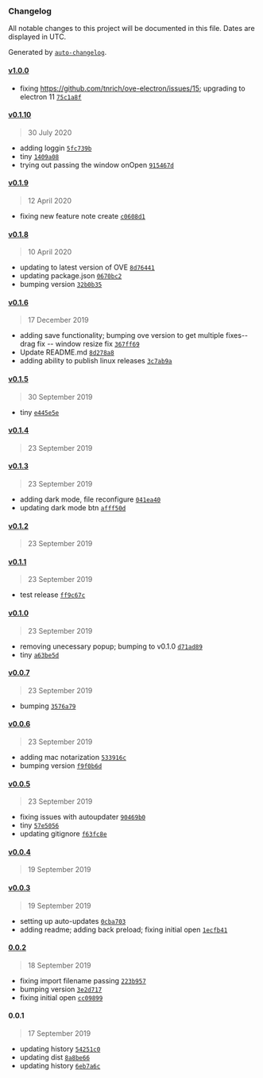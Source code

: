 ### Changelog

All notable changes to this project will be documented in this file. Dates are displayed in UTC.

Generated by [`auto-changelog`](https://github.com/CookPete/auto-changelog).

#### [v1.0.0](https://github.com/tnrich/ove-electron/compare/v0.1.10...v1.0.0)

- fixing https://github.com/tnrich/ove-electron/issues/15; upgrading to electron 11 [`75c1a8f`](https://github.com/tnrich/ove-electron/commit/75c1a8fa95e1363e76fdce7a088167c2aaa28d39)

#### [v0.1.10](https://github.com/tnrich/ove-electron/compare/v0.1.9...v0.1.10)

> 30 July 2020

- adding loggin [`5fc739b`](https://github.com/tnrich/ove-electron/commit/5fc739b757c7a66542a53e7244246c9f8a28519b)
- tiny [`1409a08`](https://github.com/tnrich/ove-electron/commit/1409a086dfe14ce066c9ff23f32f34e975668087)
- trying out passing the window onOpen [`915467d`](https://github.com/tnrich/ove-electron/commit/915467dc4770eda0a2780de2cc76cbe96ce1d518)

#### [v0.1.9](https://github.com/tnrich/ove-electron/compare/v0.1.8...v0.1.9)

> 12 April 2020

- fixing new feature note create [`c0608d1`](https://github.com/tnrich/ove-electron/commit/c0608d12b05b2ef3720640b28ccfd33aded89719)

#### [v0.1.8](https://github.com/tnrich/ove-electron/compare/v0.1.6...v0.1.8)

> 10 April 2020

- updating to latest version of OVE [`8d76441`](https://github.com/tnrich/ove-electron/commit/8d76441d60c4529bfc32aea4c00cd30af1ebcd76)
- updating package.json [`0670bc2`](https://github.com/tnrich/ove-electron/commit/0670bc2407cd931c260dd65e2d3d162d5ffcbb67)
- bumping version [`32b0b35`](https://github.com/tnrich/ove-electron/commit/32b0b35039e0a47d538ce02b93f954f0d5316cc4)

#### [v0.1.6](https://github.com/tnrich/ove-electron/compare/v0.1.5...v0.1.6)

> 17 December 2019

- adding save functionality; bumping ove version to get multiple fixes-- drag fix -- window resize fix [`367ff69`](https://github.com/tnrich/ove-electron/commit/367ff69cc2cd664215f5f3d846b7eb85ee83e01e)
- Update README.md [`8d278a8`](https://github.com/tnrich/ove-electron/commit/8d278a8845e5e589d22e10d69bf83822c905c2e9)
- adding ability to publish linux releases [`3c7ab9a`](https://github.com/tnrich/ove-electron/commit/3c7ab9ab711b70785ec7ebd93825ed77fb9cffa8)

#### [v0.1.5](https://github.com/tnrich/ove-electron/compare/v0.1.4...v0.1.5)

> 30 September 2019

- tiny [`e445e5e`](https://github.com/tnrich/ove-electron/commit/e445e5ee30a3a0b7b09c590e8c047f9fe31f775c)

#### [v0.1.4](https://github.com/tnrich/ove-electron/compare/v0.1.3...v0.1.4)

> 23 September 2019

#### [v0.1.3](https://github.com/tnrich/ove-electron/compare/v0.1.2...v0.1.3)

> 23 September 2019

- adding dark mode, file reconfigure [`041ea40`](https://github.com/tnrich/ove-electron/commit/041ea40c10fd7c597ea7570b13890da030891489)
- updating dark mode btn [`afff50d`](https://github.com/tnrich/ove-electron/commit/afff50d852fd22ce26587f6fcb7c205be6a03c7f)

#### [v0.1.2](https://github.com/tnrich/ove-electron/compare/v0.1.1...v0.1.2)

> 23 September 2019

#### [v0.1.1](https://github.com/tnrich/ove-electron/compare/v0.1.0...v0.1.1)

> 23 September 2019

- test release [`ff9c67c`](https://github.com/tnrich/ove-electron/commit/ff9c67c250185842e60827d79ef9e0b1a52cb5dd)

#### [v0.1.0](https://github.com/tnrich/ove-electron/compare/v0.0.7...v0.1.0)

> 23 September 2019

- removing unecessary popup; bumping to v0.1.0 [`d71ad89`](https://github.com/tnrich/ove-electron/commit/d71ad89773493b00fcc481d65cea84597ee2a477)
- tiny [`a63be5d`](https://github.com/tnrich/ove-electron/commit/a63be5d7143b229aae9c1a0817ce5fc6132f9d62)

#### [v0.0.7](https://github.com/tnrich/ove-electron/compare/v0.0.6...v0.0.7)

> 23 September 2019

- bumping [`3576a79`](https://github.com/tnrich/ove-electron/commit/3576a791231fafcbafd3bbebc4b1442d3b52e5a3)

#### [v0.0.6](https://github.com/tnrich/ove-electron/compare/v0.0.5...v0.0.6)

> 23 September 2019

- adding mac notarization [`533916c`](https://github.com/tnrich/ove-electron/commit/533916c18084da34a95d94f7635f9a0f9cfdf481)
- bumping version [`f9f0b6d`](https://github.com/tnrich/ove-electron/commit/f9f0b6d2fa98255f02170989415f9157d5d903a6)

#### [v0.0.5](https://github.com/tnrich/ove-electron/compare/v0.0.4...v0.0.5)

> 23 September 2019

- fixing issues with autoupdater [`90469b0`](https://github.com/tnrich/ove-electron/commit/90469b0a1f61df893883f540b97735a33483f0cb)
- tiny [`57e5056`](https://github.com/tnrich/ove-electron/commit/57e50562bd827138ce25574288b85e51412df629)
- updating gitignore [`f63fc8e`](https://github.com/tnrich/ove-electron/commit/f63fc8ef91983843a22aa31b7e6fb481046ec1f1)

#### [v0.0.4](https://github.com/tnrich/ove-electron/compare/v0.0.3...v0.0.4)

> 19 September 2019

#### [v0.0.3](https://github.com/tnrich/ove-electron/compare/0.0.2...v0.0.3)

> 19 September 2019

- setting up auto-updates [`0cba703`](https://github.com/tnrich/ove-electron/commit/0cba703d608b3d2827f1021c6ff885a61a633427)
- adding readme; adding back preload; fixing initial open [`1ecfb41`](https://github.com/tnrich/ove-electron/commit/1ecfb4195feb4e69b36e42b0c994ad51c25bb507)

#### [0.0.2](https://github.com/tnrich/ove-electron/compare/0.0.1...0.0.2)

> 18 September 2019

- fixing import filename passing [`223b957`](https://github.com/tnrich/ove-electron/commit/223b957eaa9adad63693c739c978ddd857ff0376)
- bumping version [`3e2d717`](https://github.com/tnrich/ove-electron/commit/3e2d7172c84ad87dc89196a8c48b97b73611ce71)
- fixing initial open [`cc09899`](https://github.com/tnrich/ove-electron/commit/cc09899928a0f40ea980b4516a362f5466b06c0a)

#### 0.0.1

> 17 September 2019

- updating history [`54251c0`](https://github.com/tnrich/ove-electron/commit/54251c087b6852a576af49806a902880f10dfea0)
- updating dist [`8a8be66`](https://github.com/tnrich/ove-electron/commit/8a8be66a8a6e0df701647dac4f1cb2a187994ffb)
- updating history [`6eb7a6c`](https://github.com/tnrich/ove-electron/commit/6eb7a6c550ff7c8092a794019a49ad2a8ada6792)
